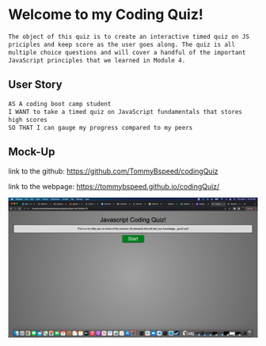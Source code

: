 # Welcome to my Coding Quiz!

```
The object of this quiz is to create an interactive timed quiz on JS priciples and keep score as the user goes along. The quiz is all multiple choice questions and will cover a handful of the important JavaScript principles that we learned in Module 4.
```

## User Story

```
AS A coding boot camp student
I WANT to take a timed quiz on JavaScript fundamentals that stores high scores
SO THAT I can gauge my progress compared to my peers
```

## Mock-Up

link to the github:
https://github.com/TommyBspeed/codingQuiz

link to the webpage:
https://tommybspeed.github.io/codingQuiz/

![This is a still image of the home screen of the coding quiz.](<./assets/images/Screen%20Shot%202022-08-11%20at%2010.16.08%20AM%20(2).png>)
